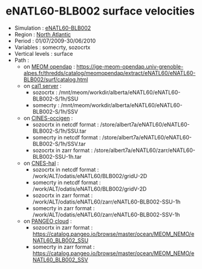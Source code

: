 # eNATL60-BLB002 surface velocities

 - Simulation : [eNATL60-BLB002](https://github.com/AurelieAlbert/extractions/blob/main/simulations/enatl60-blb002.md)
 - Region : [North Atlantic](https://github.com/AurelieAlbert/extractions/blob/main/regions/NATL.md)
 - Period : 01/07/2009-30/06/2010
 - Variables : somecrty, sozocrtx
 - Vertical levels : surface
 - Path : 
   - on [MEOM opendap](https://github.com/AurelieAlbert/extractions/tree/main/platforms) : https://ige-meom-opendap.univ-grenoble-alpes.fr/thredds/catalog/meomopendap/extract/eNATL60/eNATL60-BLB002/surf/catalog.html
   - on [cal1 server](https://github.com/AurelieAlbert/extractions/blob/main/platforms/cal1.md) : 
       - sozocrtx : /mnt/meom/workdir/alberta/eNATL60/eNATL60-BLB002-S/1h/SSU
       - somecrty : /mnt/meom/workdir/alberta/eNATL60/eNATL60-BLB002-S/1h/SSV
   - on [CINES-occigen](https://github.com/AurelieAlbert/extractions/blob/main/platforms/occigen.md) :
       - sozocrtx in netcdf format : /store/albert7a/eNATL60/eNATL60-BLB002-S/1h/SSU.tar
       - somecrty in netcdf format : /store/albert7a/eNATL60/eNATL60-BLB002-S/1h/SSV.tar
       - sozocrtx in zarr format : /store/albert7a/eNATL60/zarr/eNATL60-BLB002-SSU-1h.tar
   - on [CNES-hal](https://github.com/AurelieAlbert/extractions/blob/main/platforms/hal.md) :
       - sozocrtx in netcdf format : /work/ALT/odatis/eNATL60/BLB002/gridU-2D
       - somecrty in netcdf format : /work/ALT/odatis/eNATL60/BLB002/gridV-2D
       - sozocrtx in zarr format : /work/ALT/odatis/eNATL60/zarr/eNATL60-BLB002-SSU-1h
       - somecrty in zarr format : /work/ALT/odatis/eNATL60/zarr/eNATL60-BLB002-SSV-1h      
   - on [PANGEO cloud](https://github.com/AurelieAlbert/extractions/blob/main/platforms/pangeo.md) :                 
       - sozocrtx in zarr format : https://catalog.pangeo.io/browse/master/ocean/MEOM_NEMO/eNATL60_BLB002_SSU 
       - somecrty in zarr format : https://catalog.pangeo.io/browse/master/ocean/MEOM_NEMO/eNATL60_BLB002_SSV

